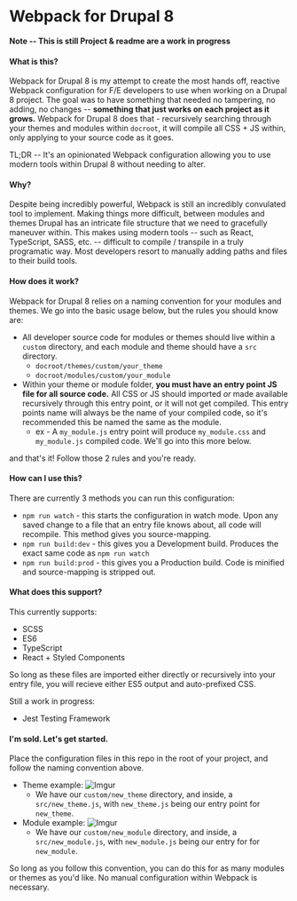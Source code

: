 # Webpack for Drupal 8

**Note -- This is still Project & readme are a work in progress**

#### What is this?

Webpack for Drupal 8 is my attempt to create the most hands off, reactive Webpack configuration for F/E developers to use when working on a Drupal 8 project. The goal was to have something that needed no tampering, no adding, no changes -- **something that just works on each project as it grows.** Webpack for Drupal 8 does that - recursively searching through your themes and modules within `docroot`, it will compile all CSS + JS within, only applying to your source code as it goes.

TL;DR -- It's an opinionated Webpack configuration allowing you to use modern tools within Drupal 8 without needing to alter.

#### Why?

Despite being incredibly powerful, Webpack is still an incredibly convulated tool to implement. Making things more difficult, between modules and themes Drupal has an intricate file structure that we need to gracefully maneuver within. This makes using modern tools -- such as React, TypeScript, SASS, etc. -- difficult to compile / transpile in a truly programatic way. Most developers resort to manually adding paths and files to their build tools.

#### How does it work?

Webpack for Drupal 8 relies on a naming convention for your modules and themes. We go into the basic usage below, but the rules you should know are:

- All developer source code for modules or themes should live within a `custom` directory, and each module and theme should have a `src` directory.
  - `docroot/themes/custom/your_theme`
  - `docroot/modules/custom/your_module`
- Within your theme or module folder, **you must have an entry point JS file for all source code.** All CSS or JS should imported _or_ made available recursively through this entry point, or it will not get compiled. This entry points name will always be the name of your compiled code, so it's recommended this be named the same as the module.
  - ex - A `my_module.js` entry point will produce `my_module.css` and `my_module.js` compiled code. We'll go into this more below.

and that's it! Follow those 2 rules and you're ready.

#### How can I use this?

There are currently 3 methods you can run this configuration:

- `npm run watch` - this starts the configuration in watch mode. Upon any saved change to a file that an entry file knows about, all code will recompile. This method gives you source-mapping.
- `npm run build:dev` - this gives you a Development build. Produces the exact same code as `npm run watch`
- `npm run build:prod` - this gives you a Production build. Code is minified and source-mapping is stripped out.

#### What does this support?

This currently supports:

- SCSS
- ES6
- TypeScript
- React + Styled Components

So long as these files are imported either directly or recursively into your entry file, you will recieve either ES5 output and auto-prefixed CSS.

Still a work in progress:

- Jest Testing Framework

#### I'm sold. Let's get started.

Place the configuration files in this repo in the root of your project, and follow the naming convention above.

- Theme example:
  ![Imgur](https://i.imgur.com/v5Lh1VL.png)
  - We have our `custom/new_theme` directory, and inside, a `src/new_theme.js`, with `new_theme.js` being our entry point for `new_theme`.
- Module example:
  ![Imgur](https://i.imgur.com/WjAipGk.png)
  - We have our `custom/new_module` directory, and inside, a `src/new_module.js`, with `new_module.js` being our entry for for `new_module`.

So long as you follow this convention, you can do this for as many modules or themes as you'd like. No manual configuration within Webpack is necessary.
